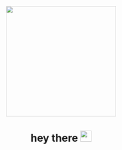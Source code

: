 <div id="header" align="center">
  <img src="https://media.giphy.com/media/mCRJDo24UvJMA/giphy.gif" width="300"/>
</div>
<div id="header" align="center">
  <img src="https://komarev.com/ghpvc/?username=DannyGithub92&style=flat-square&color=blue" alt=""/>
<h1>
  hey there
  <img src="https://media.giphy.com/media/hvRJCLFzcasrR4ia7z/giphy.gif" width="30px"/>
</h1>
